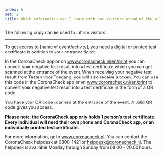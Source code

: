 ```yaml
---
index: 6
set: 2
title: Which information can I share with our visitors ahead of the pilot event?
---
```

The following copy can be used to inform visitors:


---
To get access to [name of event/activity], you need a digital or printed test certificate in addition to your entrance ticket.

In the CoronaCheck app or on www.coronacheck.nl/en/print you can convert your negative test result into a test certificate which you can get scanned at the entrance of the event. When receiving your negative test result from Testen voor Toegang, you will also receive a token. You can use this code in the CoronaCheck app or on www.coronacheck.nl/en/print to convert your negative test result into a test certificate in the form of a QR code.

You have your QR code scanned at the entrance of the event. A valid QR code gives you access. 

**Please note: the CoronaCheck app only holds 1 person’s test certificate. Every individual will need their own phone and CoronaCheck app, or an individually printed test certificate.**

For more information, go to www.coronacheck.nl. You can contact the CoronaCheck helpdesk at 0800-1421 or helpdesk@coronacheck.nl. The helpdesk is available Monday through Sunday from 08.00 - 20.00 hours.

